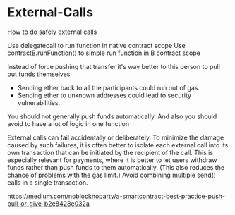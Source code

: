 # External-Calls
How to do safely external calls

Use delegatecall to run function in native contract scope
Use contractB.runFunction() to simple run function in B contract scope


Instead of force pushing that transfer it's way better to this person to pull out funds themselves
- Sending ether back to all the participants could run out of gas.
- Sending ether to unknown addresses could lead to security vulnerabilities.

You should not generally push funds automatically. And also you should avoid to have a lot of logic in one function

External calls can fail accidentally or deliberately. To minimize the damage caused by such failures, it is often better to isolate each external call into its own transaction that can be initiated by the recipient of the call. This is especially relevant for payments, where it is better to let users withdraw funds rather than push funds to them automatically. (This also reduces the chance of problems with the gas limit.) Avoid combining multiple send() calls in a single transaction.

https://medium.com/noblocknoparty/a-smartcontract-best-practice-push-pull-or-give-b2e8428e032a
